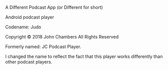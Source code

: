 A Different Podcast App (or Different for short)

Android podcast player 

Codename: Judo

Copyright © 2018 John Chambers All Rights Reserved

Formerly named: JC Podcast Player.

I changed the name to reflect the fact that this player works differently than other podcast players.
